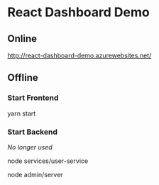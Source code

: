 # React Dashboard Demo

## Online

http://react-dashboard-demo.azurewebsites.net/

## Offline

### Start Frontend
yarn start

### Start Backend

*No longer used*

node services/user-service

node admin/server
